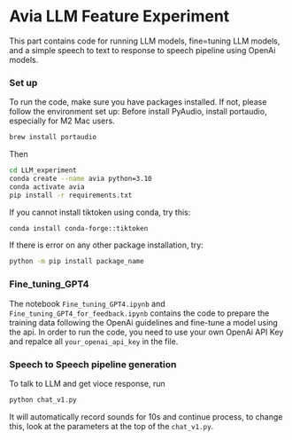 # Avia LLM Feature Experiment
This part contains code for running LLM models, fine=tuning LLM models, and a simple speech to text to response to speech pipeline using OpenAi models. 

### Set up
To run the code, make sure you have packages installed. If not, please follow the environment set up:
Before install PyAudio, install portaudio, especially for M2 Mac users.
```bash
brew install portaudio
```
Then
```bash
cd LLM_experiment
conda create --name avia python=3.10
conda activate avia
pip install -r requirements.txt
```

If you cannot install tiktoken using conda, try this:
```bash
conda install conda-forge::tiktoken
```
If there is error on any other package installation, try:
```bash
python -m pip install package_name
```

### Fine_tuning_GPT4
The notebook `Fine_tuning_GPT4.ipynb` and `Fine_tuning_GPT4_for_feedback.ipynb` contains the code to prepare the training data following the OpenAi guidelines and fine-tune a model using the api. 
In order to run the code, you need to use your own OpenAi API Key and repalce all `your_openai_api_key` in the file.

### Speech to Speech pipeline generation
To talk to LLM and get vioce response, run
```bash
python chat_v1.py
```
It will automatically record sounds for 10s and continue process, to change this, look at the parameters at the top of the `chat_v1.py`.